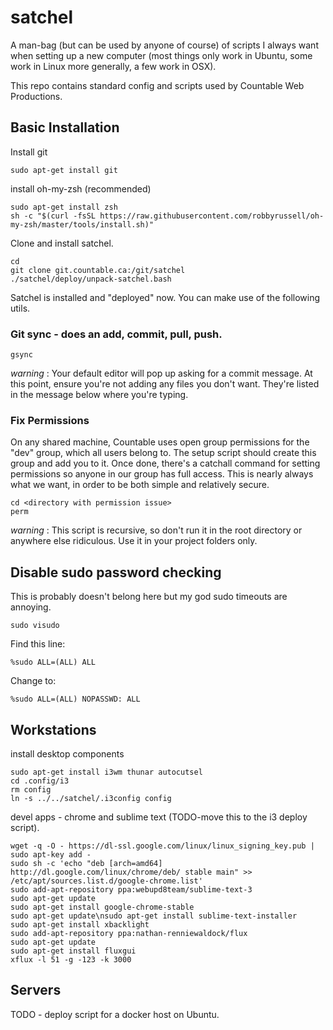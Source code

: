 # satchel
A man-bag (but can be used by anyone of course) of scripts I always want when setting up a new computer (most things only work in Ubuntu, some work in Linux more generally, a few work in OSX).

This repo contains standard config and scripts used by Countable Web Productions.

## Basic Installation

Install git
```
sudo apt-get install git
```

install oh-my-zsh (recommended)
```
sudo apt-get install zsh
sh -c "$(curl -fsSL https://raw.githubusercontent.com/robbyrussell/oh-my-zsh/master/tools/install.sh)"
```

Clone and install satchel.
```
cd
git clone git.countable.ca:/git/satchel
./satchel/deploy/unpack-satchel.bash 
```

Satchel is installed and "deployed" now. You can make use of the following utils.

### Git sync - does an add, commit, pull, push.
```
gsync
```
_warning_ : Your default editor will pop up asking for a commit message. At this point, ensure you're not adding any files you don't want. They're listed in the message below where you're typing.

### Fix Permissions

On any shared machine, Countable uses open group permissions for the "dev" group, which all users belong to. The setup script should create this group and add you to it. Once done, there's a catchall command for setting permissions so anyone in our group has full access. This is nearly always what we want, in order to be both simple and relatively secure.
```
cd <directory with permission issue>
perm
```
_warning_ : This script is recursive, so don't run it in the root directory or anywhere else ridiculous. Use it in your project folders only.

## Disable sudo password checking
This is probably doesn't belong here but my god sudo timeouts are annoying.
```
sudo visudo
```

Find this line:
```
%sudo ALL=(ALL) ALL
```
Change to:
```
%sudo ALL=(ALL) NOPASSWD: ALL
```

## Workstations

install desktop components
```
sudo apt-get install i3wm thunar autocutsel
cd .config/i3
rm config
ln -s ../../satchel/.i3config config
```

devel apps - chrome and sublime text (TODO-move this to the i3 deploy script).
```
wget -q -O - https://dl-ssl.google.com/linux/linux_signing_key.pub | sudo apt-key add - 
sudo sh -c 'echo "deb [arch=amd64] http://dl.google.com/linux/chrome/deb/ stable main" >> /etc/apt/sources.list.d/google-chrome.list'
sudo add-apt-repository ppa:webupd8team/sublime-text-3
sudo apt-get update
sudo apt-get install google-chrome-stable
sudo apt-get update\nsudo apt-get install sublime-text-installer
sudo apt-get install xbacklight
sudo add-apt-repository ppa:nathan-renniewaldock/flux
sudo apt-get update
sudo apt-get install fluxgui
xflux -l 51 -g -123 -k 3000
```

## Servers

TODO - deploy script for a docker host on Ubuntu.


